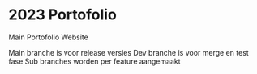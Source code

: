 # 2023 Portofolio 
 Main Portofolio Website

Main branche is voor release versies
Dev branche is voor merge en test fase
Sub branches worden per feature aangemaakt